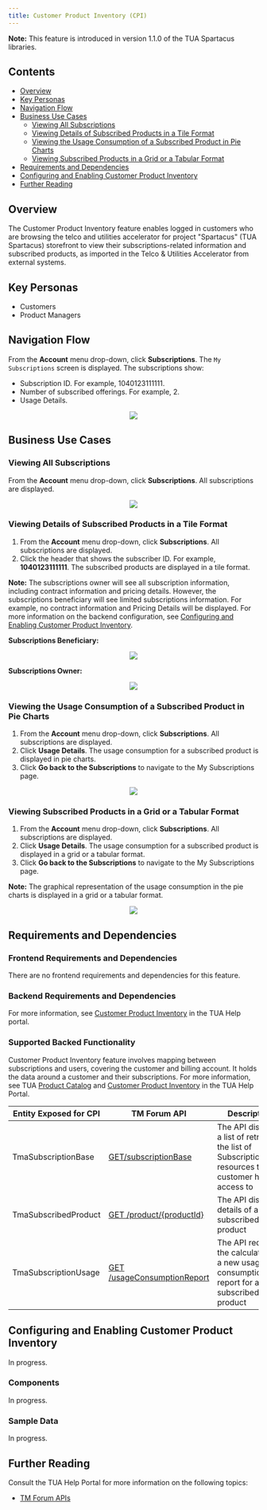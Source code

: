 ```yaml
---
title: Customer Product Inventory (CPI)
---
```


**Note:** This feature is introduced in version 1.1.0 of the TUA Spartacus libraries.

## Contents

- [Overview](#overview)
- [Key Personas](#key-personas)
- [Navigation Flow](#navigation-flow)
- [Business Use Cases](#business-use-cases)
  - [Viewing All Subscriptions](#viewing-all-subscriptions)
  - [Viewing Details of Subscribed Products in a Tile Format](#viewing-details-of-subscribed-products-in-a-tile-format)
  - [Viewing the Usage Consumption of a Subscribed Product in Pie Charts](#viewing-the-usage-consumption-of-a-subscribed-product-in-pie-charts)
  - [Viewing Subscribed Products in a Grid or a Tabular Format](#viewing-subscribed-products-in-a-grid-or-a-tabular-format)
- [Requirements and Dependencies](#requirements-and-dependencies)
- [Configuring and Enabling Customer Product Inventory](#configuring-and-enabling-customer-product-inventory)
- [Further Reading](#further-reading)

## Overview

The Customer Product Inventory feature enables logged in customers who are browsing the telco and utilities accelerator for project "Spartacus" (TUA Spartacus) storefront to view their subscriptions-related information and subscribed products, as imported in the Telco & Utilities Accelerator from external systems.

## Key Personas

- Customers
- Product Managers

## Navigation Flow

From the **Account** menu drop-down, click **Subscriptions**. The `My Subscriptions` screen is displayed. The subscriptions show:

- Subscription ID. For example, 1040123111111.
- Number of subscribed offerings. For example, 2.
- Usage Details.

<p align="center"><img src="/assets/images/telco/navigation-flow.png"></p>

## Business Use Cases

### Viewing All Subscriptions

From the **Account** menu drop-down, click **Subscriptions**. All subscriptions are displayed.

<p align="center"><img src="/assets/images/telco/viewing-all-subscriptions.png"></p>

### Viewing Details of Subscribed Products in a Tile Format

1. From the **Account** menu drop-down, click **Subscriptions**. All subscriptions are displayed.
2. Click the header that shows the subscriber ID. For example, **1040123111111**. The subscribed products are displayed in a tile format.

**Note:** The subscriptions owner will see all subscription information, including contract information and pricing details. However, the subscriptions beneficiary will see limited subscriptions information. For example, no contract information and Pricing Details will be displayed. For more information on the backend configuration, see [Configuring and Enabling Customer Product Inventory](#configuring-and-enabling-customer-product-inventory).

**Subscriptions Beneficiary:**

<p align="center"><img src="/assets/images/telco/subscription-beneficiary.png"></p>

**Subscriptions Owner:**

<p align="center"><img src="/assets/images/telco/subscription-owner.png"></p>

### Viewing the Usage Consumption of a Subscribed Product in Pie Charts

1. From the **Account** menu drop-down, click **Subscriptions**. All subscriptions are displayed.
2. Click **Usage Details**. The usage consumption for a subscribed product is displayed in pie charts.
3. Click **Go back to the Subscriptions** to navigate to the My Subscriptions page.

<p align="center"><img src="/assets/images/telco/usage-consumption.png"></p>

### Viewing Subscribed Products in a Grid or a Tabular Format

1. From the **Account** menu drop-down, click **Subscriptions**. All subscriptions are displayed.
2. Click **Usage Details**. The usage consumption for a subscribed product is displayed in a grid or a tabular format.
3. Click **Go back to the Subscriptions** to navigate to the My Subscriptions page.

**Note:** The graphical representation of the usage consumption in the pie charts is displayed in a grid or a tabular format.

<p align="center"><img src="/assets/images/telco/tabular-format.png"></p>

## Requirements and Dependencies

### Frontend Requirements and Dependencies

There are no frontend requirements and dependencies for this feature.

### Backend Requirements and Dependencies

For more information, see [Customer Product Inventory](https://help.sap.com/viewer/32f0086927f44c9ab1199f1dab8833cd/2007/en-US/612f26c3d5f14248965ad908cf5952f6.html) in the TUA Help portal.

### Supported Backed Functionality

Customer Product Inventory feature involves mapping between subscriptions and users, covering the customer and billing account. It holds the data around a customer and their subscriptions. For more information, see TUA [Product Catalog](https://help.sap.com/viewer/32f0086927f44c9ab1199f1dab8833cd/2007/en-US/552515309dd545e7b7878eb081b56453.html) and [Customer Product Inventory](https://help.sap.com/viewer/32f0086927f44c9ab1199f1dab8833cd/2007/en-US/612f26c3d5f14248965ad908cf5952f6.html) in the TUA Help Portal.

|  Entity Exposed for CPI            	 |TM Forum API                          |Description                         |
|----------------|-------------------------------|-----------------------------|
|TmaSubscriptionBase|[GET/subscriptionBase](https://help.sap.com/doc/c280898e0829413d838559088d5e4b5f/2007/en-US/index_TMF_V2.html#_listsubscriptionbase)            |The API displays a list of  retrieves the list of SubscriptionBase resources that a customer has access to            |
|TmaSubscribedProduct          |[GET /product/{productId}](https://help.sap.com/doc/c280898e0829413d838559088d5e4b5f/2007/en-US/index_TMF_V2.html#_productget)            |The API displays details of a subscribed product            |
|TmaSubscriptionUsage          |[GET /usageConsumptionReport](https://help.sap.com/doc/c280898e0829413d838559088d5e4b5f/2007/en-US/index_TMF_V2.html#_usageconsumptionreportfind)| The API requests the calculation of a new usage consumption report for a subscribed product |||

## Configuring and Enabling Customer Product Inventory

In progress.

### Components

In progress.

### Sample Data

In progress.

## Further Reading

Consult the TUA Help Portal for more information on the following topics:

- [TM Forum APIs](https://help.sap.com/viewer/f59b0ac006d746caaa5fb599b4270151/2007/en-US/d46b30b30eca4d4d8ddd20ad833d77f9.html)

